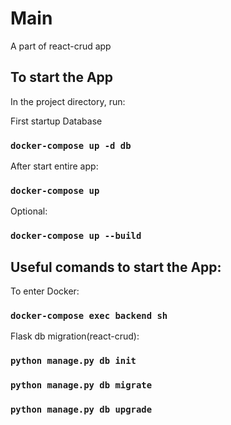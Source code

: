 # Main
A part of react-crud app

## To start the App

In the project directory, run:

First startup Database
### `docker-compose up -d db`

After start entire app:
### `docker-compose up`


Optional:
### `docker-compose up --build`

## Useful comands to start the App:

To enter Docker:
### `docker-compose exec backend sh`

Flask db migration(react-crud):

### `python manage.py db init`
### `python manage.py db migrate`
### `python manage.py db upgrade`
